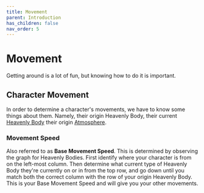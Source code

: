 ```yaml
---
title: Movement
parent: Introduction
has_children: false
nav_order: 5
---
```


# Movement

Getting around is a lot of fun, but knowing how to do it is important.

## Character Movement

In order to determine a character's movements, we have to know some things about them. Namely, their origin Heavenly Body, their current [Heavenly Body](/cosmos/Factors/HeavenlyBody) their origin [Atmosphere](/../../Factors/Atmosphere).

### Movement Speed

Also referred to as **Base Movement Speed**. This is determined by observing the graph for Heavenly Bodies. First identify where your character is from on the left-most column. Then determine what current type of Heavenly Body they're currently on or in from the top row, and go down until you match both the correct column with the row of your origin Heavenly Body. This is your Base Movement Speed and will give you your other movements.

### 

